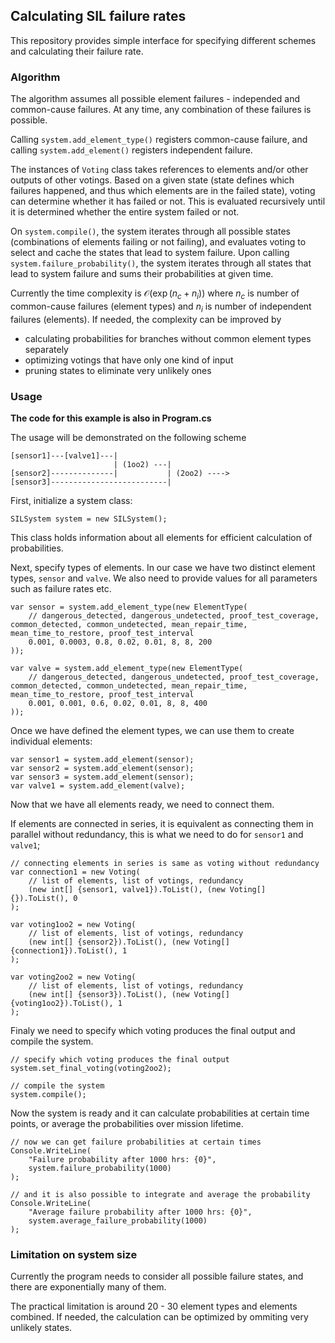 ## Calculating SIL failure rates

This repository provides simple interface for specifying different schemes and calculating their failure rate.

### Algorithm

The algorithm assumes all possible element failures - independed and common-cause failures. At any time, any combination of these failures is possible.

Calling `system.add_element_type()` registers common-cause failure, and calling `system.add_element()` registers independent failure.

The instances of `Voting` class takes references to elements and/or other outputs of other votings. Based on a given state (state defines which failures happened, and thus which elements are in the failed state),
voting can determine whether it has failed or not. This is evaluated recursively until it is determined whether the entire system failed or not.

On `system.compile()`, the system iterates through all possible states (combinations of elements failing or not failing), and evaluates voting to select and cache the states that lead to system failure. Upon calling `system.failure_probability()`, the system iterates through all states that lead to system failure and sums their probabilities at given time.

Currently the time complexity is $\mathcal{O}\left(\exp(n_c+n_i)\right)$ where $n_c$ is number of common-cause failures (element types) and $n_i$ is number of independent failures (elements). If needed, the complexity can be improved by
 - calculating probabilities for branches without common element types separately
 - optimizing votings that have only one kind of input
 - pruning states to eliminate very unlikely ones

### Usage

**The code for this example is also in Program.cs**

The usage will be demonstrated on the following scheme

```
[sensor1]---[valve1]---|
                       | (1oo2) ---|
[sensor2]--------------|           | (2oo2) ----> 
[sensor3]--------------------------|
```

First, initialize a system class:

```
SILSystem system = new SILSystem();
```

This class holds information about all elements for efficient calculation of probabilities.

Next, specify types of elements. In our case we have two distinct element types, `sensor` and `valve`. We also need to provide values for all parameters such as failure rates etc.

```
var sensor = system.add_element_type(new ElementType(
    // dangerous_detected, dangerous_undetected, proof_test_coverage, common_detected, common_undetected, mean_repair_time, mean_time_to_restore, proof_test_interval
    0.001, 0.0003, 0.8, 0.02, 0.01, 8, 8, 200
));

var valve = system.add_element_type(new ElementType(
    // dangerous_detected, dangerous_undetected, proof_test_coverage, common_detected, common_undetected, mean_repair_time, mean_time_to_restore, proof_test_interval
    0.001, 0.001, 0.6, 0.02, 0.01, 8, 8, 400
));
```

Once we have defined the element types, we can use them to create individual elements:

```
var sensor1 = system.add_element(sensor);
var sensor2 = system.add_element(sensor);
var sensor3 = system.add_element(sensor);
var valve1 = system.add_element(valve);
```

Now that we have all elements ready, we need to connect them.

If elements are connected in series, it is equivalent as connecting them in parallel without redundancy, this is what we need to do for `sensor1` and `valve1`;
 
```
// connecting elements in series is same as voting without redundancy
var connection1 = new Voting(
    // list of elements, list of votings, redundancy
    (new int[] {sensor1, valve1}).ToList(), (new Voting[] {}).ToList(), 0
);

var voting1oo2 = new Voting(
    // list of elements, list of votings, redundancy
    (new int[] {sensor2}).ToList(), (new Voting[] {connection1}).ToList(), 1
);

var voting2oo2 = new Voting(
    // list of elements, list of votings, redundancy
    (new int[] {sensor3}).ToList(), (new Voting[] {voting1oo2}).ToList(), 1
);
```

Finaly we need to specify which voting produces the final output and compile the system.

```
// specify which voting produces the final output
system.set_final_voting(voting2oo2);

// compile the system
system.compile();
```

Now the system is ready and it can calculate probabilities at certain time points, or average the probabilities over mission lifetime.

```
// now we can get failure probabilities at certain times
Console.WriteLine(
    "Failure probability after 1000 hrs: {0}",
    system.failure_probability(1000)
);

// and it is also possible to integrate and average the probability
Console.WriteLine(
    "Average failure probability after 1000 hrs: {0}",
    system.average_failure_probability(1000)
);
```


### Limitation on system size

Currently the program needs to consider all possible failure states, and there are exponentially many of them.

The practical limitation is around 20 - 30 element types and elements combined. If needed, the calculation can be optimized by ommiting very unlikely states.

